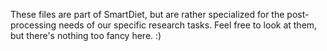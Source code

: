 These files are part of SmartDiet, but are rather specialized for the
post-processing needs of our specific research tasks. Feel free to 
look at them, but there's nothing too fancy here. :)
